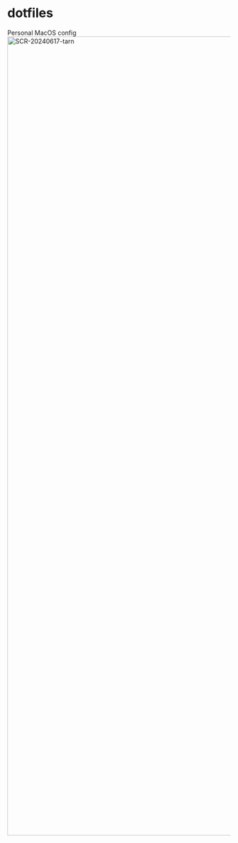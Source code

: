 # dotfiles
Personal MacOS config
<img width="1800" alt="SCR-20240617-tarn" src="https://github.com/PengZhangg/dotfiles/assets/122496391/ef27b095-ee92-432c-b7fa-70353f1398b7">
